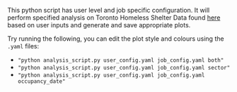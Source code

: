 This python script has user level and job specific configuration. It will perform specified analysis on Toronto Homeless Shelter Data found [here](https://open.toronto.ca/dataset/daily-shelter-overnight-service-occupancy-capacity/) based on user inputs and generate and save appropriate plots. 

Try running the following, you can edit the plot style and colours using the `.yaml` files: 
- `"python analysis_script.py user_config.yaml job_config.yaml both"`
- `"python analysis_script.py user_config.yaml job_config.yaml sector"`
- `"python analysis_script.py user_config.yaml job_config.yaml occupancy_date"`


